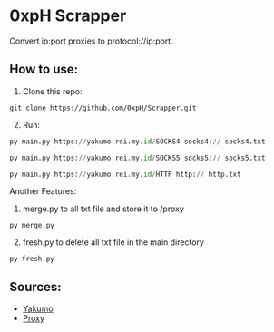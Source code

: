 
# 0xpH Scrapper

Convert ip:port proxies to protocol://ip:port.

## How to use:
1. Clone this repo:
```git
git clone https://github.com/0xpH/Scrapper.git
```

2. Run:
```python
py main.py https://yakumo.rei.my.id/SOCKS4 socks4:// socks4.txt
```

```python
py main.py https://yakumo.rei.my.id/SOCKS5 socks5:// socks5.txt
```
```python
py main.py https://yakumo.rei.my.id/HTTP http:// http.txt
```

Another Features:
1. merge.py to all txt file and store it to /proxy
```
py merge.py
```

2. fresh.py to delete all txt file in the main directory
```
py fresh.py
```

## Sources:
 - [Yakumo](https://github.com/elliottophellia/yakumo)
 - [Proxy](https://github.com/search?q=proxy+scraper&type=repositories&s=updated&o=desc)
 

